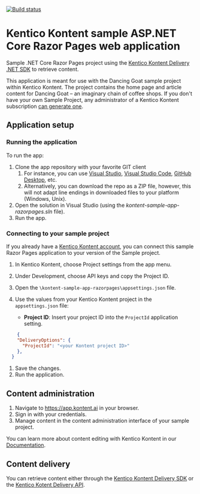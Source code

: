 [![Build status](https://ci.appveyor.com/api/projects/status/7irge9no1pk1wytc/branch/master?svg=true)](https://ci.appveyor.com/project/kentico/kontent-sample-app-razorpages/branch/master)

# Kentico Kontent sample ASP.NET Core Razor Pages web application
Sample .NET Core Razor Pages project using the [Kentico Kontent Delivery .NET SDK](https://github.com/Kentico/kontent-delivery-sdk-net) to retrieve content.

This application is meant for use with the Dancing Goat sample project within Kentico Kontent. The project contains the home page and article content for Dancing Goat – an imaginary chain of coffee shops. If you don't have your own Sample Project, any administrator of a Kentico Kontent subscription [can generate one](https://app.kontent.ai/sample-project-generator).

## Application setup

### Running the application
To run the app:
1. Clone the app repository with your favorite GIT client
   1. For instance, you can use [Visual Studio](https://www.visualstudio.com/vs/), [Visual Studio Code](https://code.visualstudio.com/), [GitHub Desktop](https://desktop.github.com/), etc.
   1. Alternatively, you can download the repo as a ZIP file, however, this will not adapt line endings in downloaded files to your platform (Windows, Unix).
1. Open the solution in Visual Studio (using the _kontent-sample-app-razorpages.sln_ file).
1. Run the app.

### Connecting to your sample project
If you already have a [Kentico Kontent account](https://app.kontent.ai), you can connect this sample Razor Pages application to your version of the Sample project.

1. In Kentico Kontent, choose Project settings from the app menu.
1. Under Development, choose API keys and copy the Project ID.
1. Open the `\kontent-sample-app-razorpages\appsettings.json` file.
1. Use the values from your Kentico Kontent project in the `appsettings.json` file:

    * **Project ID**: Insert your project ID into the `ProjectId` application setting.

```json
    {
    "DeliveryOptions": {
      "ProjectId": "<your Kontent project ID>"
    },
  }
```
1. Save the changes.
1. Run the application.

## Content administration
1. Navigate to <https://app.kontent.ai> in your browser.
1. Sign in with your credentials.
1. Manage content in the content administration interface of your sample project.

You can learn more about content editing with Kentico Kontent in our [Documentation](https://docs.kontent.ai/).

## Content delivery
You can retrieve content either through the [Kentico Kontent Delivery SDK](https://github.com/Kentico/kontent-delivery-sdk-net) or the [Kentico Kotent Delivery API](https://docs.kontent.ai/reference/kentico-kontent-apis-overview).
